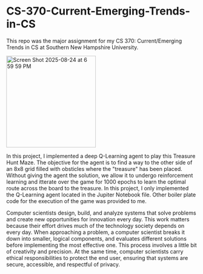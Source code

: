# CS-370-Current-Emerging-Trends-in-CS

This repo was the major assignment for my CS 370: Current/Emerging Trends in CS at Southern New Hampshire University.

<img width="236" height="242" alt="Screen Shot 2025-08-24 at 6 59 59 PM" src="https://github.com/user-attachments/assets/136ff34c-18b9-4568-8d02-b4791ee87b28" />

In this project, I implemented a deep Q-Learning agent to play this Treasure Hunt Maze. The objective for the agent is to find a way to the other side of an 8x8 grid filled with obsticles where the "treasure" has been placed. Without giving the agent the solution, we allow it to undergo reinforcement learning and itterate over the game for 1000 epochs to learn the optimal route across the board to the treasure. In this project, I only implemented the Q-Learning agent located in the Jupiter Notebook file. Other boiler plate code for the execution of the game was provided to me. 


Computer scientists design, build, and analyze systems that solve problems and create new opportunities for innovation every day. This work matters because their effort drives much of the technology society depends on every day. When approaching a problem, a computer scientist breaks it down into smaller, logical components, and evaluates different solutions before implementing the most effective one. This process involves a little bit of creativity and precision. At the same time, computer scientists carry ethical responsibilities to protect the end user, ensuring that systems are secure, accessible, and respectful of privacy.
